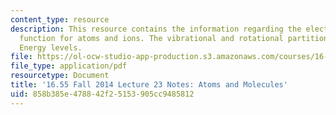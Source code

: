 ```yaml
---
content_type: resource
description: This resource contains the information regarding the electronic partition
  function for atoms and ions. The vibrational and rotational partition functions.
  Energy levels.
file: https://ol-ocw-studio-app-production.s3.amazonaws.com/courses/16-55-ionized-gases-fall-2014/858b385e478842f25153905cc9485812_MIT16_55F14_Lecture23.pdf
file_type: application/pdf
resourcetype: Document
title: '16.55 Fall 2014 Lecture 23 Notes: Atoms and Molecules'
uid: 858b385e-4788-42f2-5153-905cc9485812
---
```


